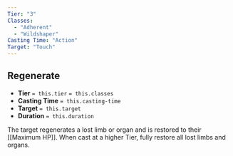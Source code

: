 ```yaml
---
Tier: "3"
Classes:
  - "Adherent"
  - "Wildshaper"
Casting Time: "Action"
Target: "Touch"
---
```

## Regenerate
- **Tier** `= this.tier` `= this.classes`
- **Casting Time** `= this.casting-time`
- **Target** `= this.target`
- **Duration** `= this.duration`

The target regenerates a lost limb or organ and is restored to their [[Maximum HP]]. When cast at a higher Tier, fully restore all lost limbs and organs.
